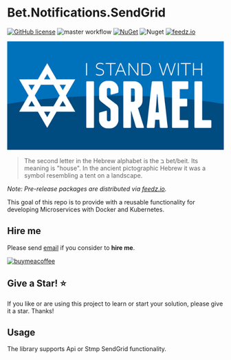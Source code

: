# Bet.Notifications.SendGrid

[![GitHub license](https://img.shields.io/badge/license-MIT-blue.svg?style=flat-square)](https://raw.githubusercontent.com/kdcllc/Bet.Notifications.SendGrid/master/LICENSE)
![master workflow](https://github.com/kdcllc/Bet.Notifications/actions/workflows/master.yml/badge.svg)
[![NuGet](https://img.shields.io/nuget/v/Bet.Notifications.SendGrid.svg)](https://www.nuget.org/packages?q=Bet.Notifications.SendGrid)
![Nuget](https://img.shields.io/nuget/dt/Bet.Notifications.SendGrid)
[![feedz.io](https://img.shields.io/badge/endpoint.svg?url=https://f.feedz.io/kdcllc/bet-notifications/shield/Bet.Notifications.SendGrid/latest)](https://f.feedz.io/kdcllc/bet-notifications/packages/Bet.Notifications.SendGrid/latest/download)

![Stand With Israel](../../img/IStandWithIsrael.png)

> The second letter in the Hebrew alphabet is the ב bet/beit. Its meaning is "house". In the ancient pictographic Hebrew it was a symbol resembling a tent on a landscape.

_Note: Pre-release packages are distributed via [feedz.io](https://f.feedz.io/kdcllc/bet-notifications/nuget/index.json)._

This goal of this repo is to provide with a reusable functionality for developing Microservices with Docker and Kubernetes.

## Hire me

Please send [email](mailto:kingdavidconsulting@gmail.com) if you consider to **hire me**.

[![buymeacoffee](https://www.buymeacoffee.com/assets/img/custom_images/orange_img.png)](https://www.buymeacoffee.com/vyve0og)

## Give a Star! :star:

If you like or are using this project to learn or start your solution, please give it a star. Thanks!

## Usage

The library supports Api or Stmp SendGrid functionality.
